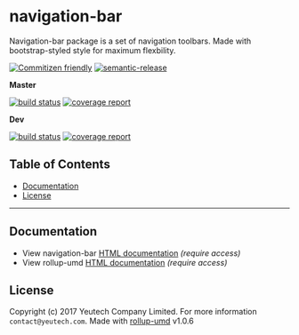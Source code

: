 # navigation-bar

Navigation-bar package is a set of navigation toolbars. Made with bootstrap-styled style for maximum flexbility.

[![Commitizen friendly](https://img.shields.io/badge/commitizen-friendly-brightgreen.svg)](http://commitizen.github.io/cz-cli/)
[![semantic-release](https://img.shields.io/badge/%20%20%F0%9F%93%A6%F0%9F%9A%80-semantic--release-e10079.svg)](https://github.com/semantic-release/semantic-release)

**Master**

[![build status](https://module.kopaxgroup.com/bootstrap-styled/navigation-bar/badges/master/build.svg)](https://module.kopaxgroup.com/bootstrap-styled/navigation-bar/commits/master)
[![coverage report](https://module.kopaxgroup.com/bootstrap-styled/navigation-bar/badges/master/coverage.svg)](https://module.kopaxgroup.com/bootstrap-styled/navigation-bar/commits/master)

**Dev**

[![build status](https://module.kopaxgroup.com/bootstrap-styled/navigation-bar/badges/dev/build.svg)](https://module.kopaxgroup.com/bootstrap-styled/navigation-bar/commits/dev)
[![coverage report](https://module.kopaxgroup.com/bootstrap-styled/navigation-bar/badges/dev/coverage.svg)](https://module.kopaxgroup.com/bootstrap-styled/navigation-bar/commits/dev)
 

## Table of Contents

  - [Documentation](#documentation)
  - [License](#license)

---
 
## Documentation

  - View navigation-bar [HTML documentation](https://bootstrap-styled.yeutech.com/navigation-bar) *(require access)*
  - View rollup-umd [HTML documentation](https://dev-tools.yeutech.com/rollup-umd) *(require access)*

## License

Copyright (c) 2017 Yeutech Company Limited. For more information `contact@yeutech.com`. Made with [rollup-umd](https://module.kopaxgroup.com/dev-tools/rollup-umd/tags/v1.0.6) v1.0.6
